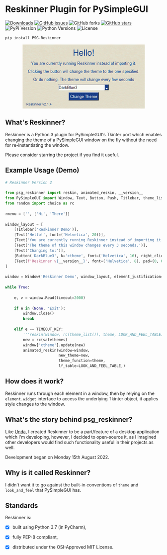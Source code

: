 # Reskinner Plugin for PySimpleGUI

[![Downloads](https://static.pepy.tech/personalized-badge/psg-reskinner?period=total&units=international_system&left_color=grey&right_color=yellowgreen&left_text=downloads)](https://pepy.tech/project/psg-reskinner)
[![GitHub issues](https://img.shields.io/github/issues/definite-d/psg_reskinner)](https://github.com/definite-d/psg_reskinner/issues)
![GitHub forks](https://img.shields.io/github/forks/definite-d/psg_reskinner?logo=github&style=flat)
[![GitHub stars](https://img.shields.io/github/stars/definite-d/psg_reskinner)](https://github.com/definite-d/psg_reskinner/stargazers)
![PyPi Version](https://img.shields.io/pypi/v/psg-reskinner?style=flat)
![Python Versions](https://img.shields.io/pypi/pyversions/psg-reskinner.svg?style=flat&logo=python])
![License](https://img.shields.io/pypi/l/psg-reskinner.svg?style=flat&version=latest)

````shell
pip install PSG-Reskinner
````

<p align="center"> 
    <img src="https://github.com/definite-d/psg_reskinner/blob/main/res/demo.gif">
</p>

## What's Reskinner?
Reskinner is a Python 3 plugin for PySimpleGUI's Tkinter port which enables changing the theme of a PySimpleGUI window on the fly without the need for re-instantiating the window.

Please consider starring the project if you find it useful.

## Example Usage (Demo)

```python
# Reskinner Version 2

from psg_reskinner import reskin, animated_reskin, __version__
from PySimpleGUI import Window, Text, Button, Push, Titlebar, theme_list, theme, LOOK_AND_FEEL_TABLE, TIMEOUT_KEY
from random import choice as rc

rmenu = ['', ['Hi', 'There']]

window_layout = [
    [Titlebar('Reskinner Demo')],
    [Text('Hello!', font=('Helvetica', 20))],
    [Text('You are currently running Reskinner instead of importing it.')],
    [Text('The theme of this window changes every 3 seconds.')],
    [Text('Changing to:')],
    [Button('DarkBlue3', k='ctheme', font=('Helvetica', 16), right_click_menu=rmenu)],
    [Text(f'Reskinner v{__version__}', font=('Helvetica', 8), pad=(0, 0)), Push()],
]

window = Window('Reskinner Demo', window_layout, element_justification='center')

while True:

    e, v = window.Read(timeout=2000)

    if e in (None, 'Exit'):
        window.Close()
        break

    elif e == TIMEOUT_KEY:
        '''reskin(window, rc(theme_list()), theme, LOOK_AND_FEEL_TABLE)'''
        new = rc(safethemes)
        window['ctheme'].update(new)
        animated_reskin(window=window,
                        new_theme=new,
                        theme_function=theme,
                        lf_table=LOOK_AND_FEEL_TABLE,)
``` 

## How does it work?

Reskinner runs through each element in a window, then by relying on the `element.widget` interface to access the underlying Tkinter object, it applies style changes to the window.

## What's the story behind psg_reskinner?
Like [Unda](https://github.com/definite-d/unda), I created Reskinner to be a part/feature of a desktop application which I'm developing, however, I decided to open-source it, as I imagined other developers would find such functionality useful in their projects as well.

Development began on Monday 15th August 2022.

## Why is it called Reskinner?
I didn't want it to go against the built-in conventions of `theme` and `look_and_feel` that PySimpleGUI has.

## Standards
Reskinner is:

 - [X] built using Python 3.7 (in PyCharm),

 - [X] fully PEP-8 compliant,

 - [X] distributed under the OSI-Approved MIT License.